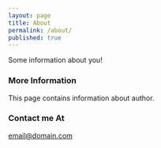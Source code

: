 ```yaml
---
layout: page
title: About
permalink: /about/
published: true
---
```


Some information about you!

### More Information
This page contains information about author.

### Contact me At

[email@domain.com](mailto:email@domain.com)
